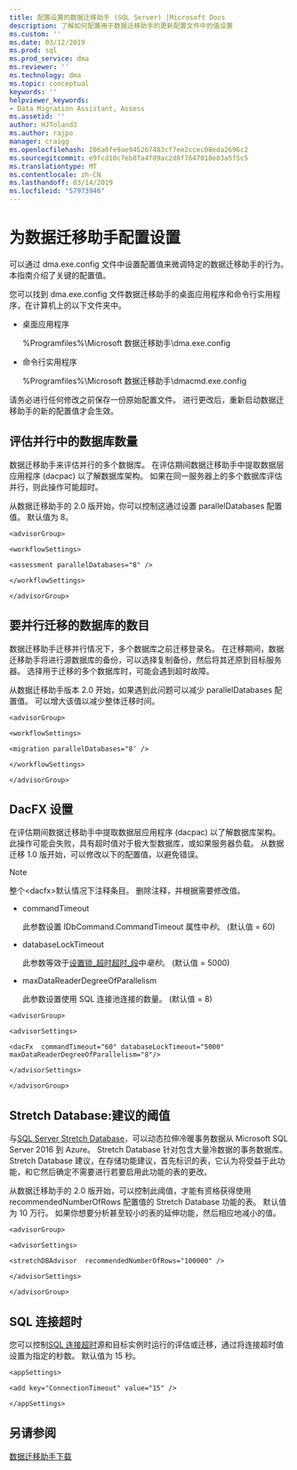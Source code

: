 ```yaml
---
title: 配置设置的数据迁移助手 (SQL Server) |Microsoft Docs
description: 了解如何配置用于数据迁移助手的更新配置文件中的值设置
ms.custom: ''
ms.date: 03/12/2019
ms.prod: sql
ms.prod_service: dma
ms.reviewer: ''
ms.technology: dma
ms.topic: conceptual
keywords: ''
helpviewer_keywords:
- Data Migration Assistant, Assess
ms.assetid: ''
author: HJToland3
ms.author: rajpo
manager: craigg
ms.openlocfilehash: 206a0fe9ae945267483cf7ee2ccec08eda2696c2
ms.sourcegitcommit: e9fcd10c7eb87a4f09ac2d8f7647018e83a5f5c5
ms.translationtype: MT
ms.contentlocale: zh-CN
ms.lasthandoff: 03/14/2019
ms.locfileid: "57973946"
---
```

# <a name="configure-settings-for-data-migration-assistant"></a>为数据迁移助手配置设置

可以通过 dma.exe.config 文件中设置配置值来微调特定的数据迁移助手的行为。 本指南介绍了关键的配置值。

您可以找到 dma.exe.config 文件数据迁移助手的桌面应用程序和命令行实用程序，在计算机上的以下文件夹中。

- 桌面应用程序

  %Programfiles%\\Microsoft 数据迁移助手\\dma.exe.config

- 命令行实用程序

  %Programfiles%\\Microsoft 数据迁移助手\\dmacmd.exe.config 

请务必进行任何修改之前保存一份原始配置文件。 进行更改后，重新启动数据迁移助手的新的配置值才会生效。

## <a name="number-of-databases-to-assess-in-parallel"></a>评估并行中的数据库数量

数据迁移助手来评估并行的多个数据库。 在评估期间数据迁移助手中提取数据层应用程序 (dacpac) 以了解数据库架构。 如果在同一服务器上的多个数据库评估并行，则此操作可能超时。 

从数据迁移助手的 2.0 版开始，你可以控制这通过设置 parallelDatabases 配置值。 默认值为 8。

```
<advisorGroup>

<workflowSettings>

<assessment parallelDatabases="8" />

</workflowSettings>

</advisorGroup>
```




## <a name="number-of-databases-to-migrate-in-parallel"></a>要并行迁移的数据库的数目

数据迁移助手迁移并行情况下，多个数据库之前迁移登录名。 在迁移期间，数据迁移助手将进行源数据库的备份，可以选择复制备份，然后将其还原到目标服务器。 选择用于迁移的多个数据库时，可能会遇到超时故障。 

从数据迁移助手版本 2.0 开始，如果遇到此问题可以减少 parallelDatabases 配置值。 可以增大该值以减少整体迁移时间。

```
<advisorGroup>

<workflowSettings>

<migration parallelDatabases="8″ />

</workflowSettings>

</advisorGroup>
```


## <a name="dacfx-settings"></a>DacFX 设置

在评估期间数据迁移助手中提取数据层应用程序 (dacpac) 以了解数据库架构。 此操作可能会失败，具有超时值对于极大型数据库，或如果服务器负载。 从数据迁移 1.0 版开始，可以修改以下的配置值，以避免错误。 

> [!NOTE]
> 整个&lt;dacfx&gt;默认情况下注释条目。 删除注释，并根据需要修改值。

- commandTimeout

   此参数设置 IDbCommand.CommandTimeout 属性中*秒*。 (默认值 = 60)

- databaseLockTimeout

   此参数等效于[设置锁\_超时超时\_段](../t-sql/statements/set-lock-timeout-transact-sql.md)中*毫秒*。 (默认值 = 5000)

- maxDataReaderDegreeOfParallelism

  此参数设置使用 SQL 连接池连接的数量。 (默认值 = 8)

```
<advisorGroup>

<advisorSettings>

<dacFx  commandTimeout="60" databaseLockTimeout="5000"
maxDataReaderDegreeOfParallelism="8"/>

</advisorSettings>

</advisorGroup>
```

## <a name="stretch-database-recommendation-threshold"></a>Stretch Database:建议的阈值

与[SQL Server Stretch Database](https://docs.microsoft.com/sql/sql-server/stretch-database/stretch-database)，可以动态拉伸冷暖事务数据从 Microsoft SQL Server 2016 到 Azure。 Stretch Database 针对包含大量冷数据的事务数据库。 Stretch Database 建议，在存储功能建议，首先标识的表，它认为将受益于此功能，和它然后确定不需要进行若要启用此功能的表的更改。

从数据迁移助手的 2.0 版开始，可以控制此阈值，才能有资格获得使用 recommendedNumberOfRows 配置值的 Stretch Database 功能的表。 默认值为 10 万行。 如果你想要分析甚至较小的表的延伸功能，然后相应地减小的值。

```
<advisorGroup>

<advisorSettings>

<stretchDBAdvisor  recommendedNumberOfRows="100000" />

</advisorSettings>

</advisorGroup>
```


## <a name="sql-connection-timeout"></a>SQL 连接超时

您可以控制[SQL 连接超时](https://msdn.microsoft.com/library/system.data.sqlclient.sqlconnection.connectiontimeout(v=vs.110).aspx)源和目标实例时运行的评估或迁移，通过将连接超时值设置为指定的秒数。 默认值为 15 秒。

```
<appSettings>

<add key="ConnectionTimeout" value="15" />

</appSettings>
```


## <a name="see-also"></a>另请参阅

[数据迁移助手下载](https://www.microsoft.com/download/details.aspx?id=53595)
